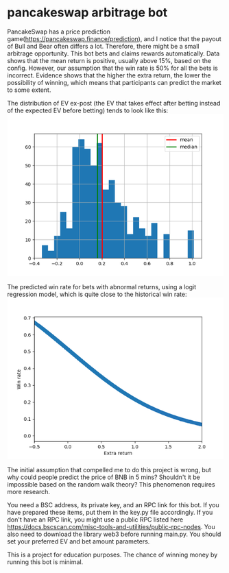 # pancakeswap arbitrage bot

PancakeSwap has a price prediction game(https://pancakeswap.finance/prediction), and I notice that the payout of Bull and Bear often differs a lot. Therefore, there might be a small arbitrage opportunity. This bot bets and claims rewards automatically. Data shows that the mean return is positive, usually above 15%, based on the config. However, our assumption that the win rate is 50% for all the bets is incorrect. Evidence shows that the higher the extra return, the lower the possibility of winning, which means that participants can predict the market to some extent. 

The distribution of EV ex-post (the EV that takes effect after betting instead of the expected EV before betting) tends to look like this:
![Alt text](https://github.com/ChenyXu/PancakeSwap-Arbitrage-Bot/blob/main/effective%20ev%20%20distribution.png)

The predicted win rate for bets with abnormal returns, using a logit regression model, which is quite close to the historical win rate:
![Alt text](https://github.com/ChenyXu/PancakeSwap-Arbitrage-Bot/blob/main/Predicted%20winrate%20using%20regression.png)

The initial assumption that compelled me to do this project is wrong, but why could people predict the price of BNB in 5 mins? Shouldn't it be impossible based on the random walk theory? This phenomenon requires more research.

You need a BSC address, its private key, and an RPC link for this bot. If you have prepared these items, put them in the key.py file accordingly. If you don't have an RPC link, you might use a public RPC listed here https://docs.bscscan.com/misc-tools-and-utilities/public-rpc-nodes. You also need to download the library web3 before running main.py. You should set your preferred EV and bet amount parameters.

This is a project for education purposes. The chance of winning money by running this bot is minimal. 
